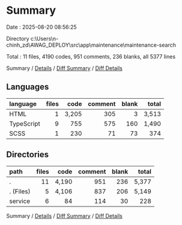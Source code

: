 # Summary

Date : 2025-08-20 08:56:25

Directory c:\\Users\\n-chinh_zd\\AWAG_DEPLOY\\src\\app\\maintenance\\maintenance-search

Total : 11 files,  4190 codes, 951 comments, 236 blanks, all 5377 lines

Summary / [Details](details.md) / [Diff Summary](diff.md) / [Diff Details](diff-details.md)

## Languages
| language | files | code | comment | blank | total |
| :--- | ---: | ---: | ---: | ---: | ---: |
| HTML | 1 | 3,205 | 305 | 3 | 3,513 |
| TypeScript | 9 | 755 | 575 | 160 | 1,490 |
| SCSS | 1 | 230 | 71 | 73 | 374 |

## Directories
| path | files | code | comment | blank | total |
| :--- | ---: | ---: | ---: | ---: | ---: |
| . | 11 | 4,190 | 951 | 236 | 5,377 |
| . (Files) | 5 | 4,106 | 837 | 206 | 5,149 |
| service | 6 | 84 | 114 | 30 | 228 |

Summary / [Details](details.md) / [Diff Summary](diff.md) / [Diff Details](diff-details.md)